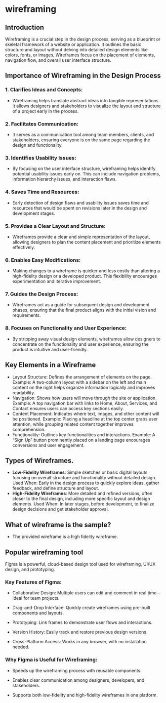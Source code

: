 # wireframing

## Introduction
Wireframing is a crucial step in the design process, serving as a blueprint or skeletal framework of a website or application. It outlines the basic structure and layout without delving into detailed design elements like colors, fonts, or images. Wireframes focus on the placement of elements, navigation flow, and overall user interface structure.

## Importance of Wireframing in the Design Process
 ### 1. Clarifies Ideas and Concepts:

  - Wireframing helps translate abstract ideas into tangible representations. It allows designers and stakeholders to visualize the layout and structure of a project early in the process.

 ### 2. Facilitates Communication:

  - It serves as a communication tool among team members, clients, and stakeholders, ensuring everyone is on the same page regarding the design and functionality.

 ### 3. Identifies Usability Issues:

  - By focusing on the user interface structure, wireframing helps identify potential usability issues early on. This can include navigation problems, information hierarchy issues, and interaction flaws.

 ### 4. Saves Time and Resources:

  - Early detection of design flaws and usability issues saves time and resources that would be spent on revisions later in the design and development stages.

 ### 5. Provides a Clear Layout and Structure:

  - Wireframes provide a clear and simple representation of the layout, allowing designers to plan the content placement and prioritize elements effectively.
 ### 6. Enables Easy Modifications:

  - Making changes to a wireframe is quicker and less costly than altering a high-fidelity design or a developed product. This flexibility encourages experimentation and iterative improvement.

 ### 7. Guides the Design Process:

  - Wireframes act as a guide for subsequent design and development phases, ensuring that the final product aligns with the initial vision and requirements.

 ### 8. Focuses on Functionality and User Experience:

  - By stripping away visual design elements, wireframes allow designers to concentrate on the functionality and user experience, ensuring the product is intuitive and user-friendly.

## Key Elements in a Wireframe
  - Layout Structure: Defines the arrangement of elements on the page.
    Example: A two-column layout with a sidebar on the left and main content on the right helps organize information logically and improves readability.
  - Navigation: Shows how users will move through the site or application.
    Example: A top navigation bar with links to Home, About, Services, and Contact ensures users can access key sections easily.
  - Content Placement: Indicates where text, images, and other content will be positioned.
    Example: Placing a headline at the top center grabs user attention, while grouping related content together improves comprehension.
  - Functionality: Outlines key functionalities and interactions.
    Example: A “Sign Up” button prominently placed on a landing page encourages conversions and user engagement.

## Types of Wireframes.
- **Low-Fidelity Wireframes**: Simple sketches or basic digital layouts focusing on overall structure and functionality without detailed design.
  Used When: Early in the design process to quickly explore ideas, gather feedback, and define structure and layout.
- **High-Fidelity Wireframes**: More detailed and refined versions, often closer to the final design, including more specific layout and design elements.
  Used When: In later stages, before development, to finalize design decisions and get stakeholder approval.

## What of wireframe is the sample?
  - The provided wireframe is a high fidelity wireframe.

## Popular wireframing tool

Figma is a powerful, cloud-based design tool used for wireframing, UI/UX design, and prototyping.

### Key Features of Figma:
- Collaborative Design: Multiple users can edit and comment in real time—ideal for team projects.

- Drag-and-Drop Interface: Quickly create wireframes using pre-built components and layouts.

- Prototyping: Link frames to demonstrate user flows and interactions.

- Version History: Easily track and restore previous design versions.

- Cross-Platform Access: Works in any browser, with no installation needed.

### Why Figma is Useful for Wireframing:
- Speeds up the wireframing process with reusable components.

- Enables clear communication among designers, developers, and stakeholders.

- Supports both low-fidelity and high-fidelity wireframes in one platform.
